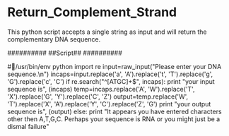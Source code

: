 # Return_Complement_Strand
This python script accepts a single string as input and will return the complementary DNA sequence.

##########
##Script##
##########

#/usr/bin/env python
import re
input=raw_input("Please enter your DNA sequence.\n")
incaps=input.replace('a', 'A').replace('t', 'T').replace('g', 'G').replace('c',
'C')
if re.search("^[ATGC]+$", incaps):
print "your input sequence is", (incaps)
temp=incaps.replace('A', 'W').replace('T', 'X').replace('G', 'Y').replace('C',
'Z')
output=temp.replace('W', 'T').replace('X', 'A').replace('Y', 'C').replace('Z',
'G')
print "your output sequence is", (output)
else:
print "It appears you have entered characters other then A,T,G,C. Perhaps your
sequence is RNA or you might just be a dismal failure"
